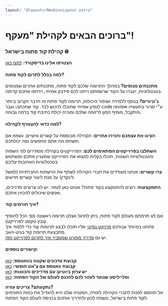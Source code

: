 ```yaml
---
layout: "@layouts/NewbiesLayout.astro"
---
```


# ברוכים הבאים לקהילת "מעקף"!
### קהילת קוד פתוח בישראל 🌐

**הצטרפו אלינו בדיסקורד:** <a target= "_blank" href="https://discord.gg/WxqmcKfD5R">לחצו כאן</a>  

#### למה בכלל לתרום לקוד פתוח?

**מתכנתים מנוסים?** במהלך התרומה שלכם לקוד פתוח, מתכנתים אחרים שמנוסים בטכנולוגיות, יעברו על הקוד שרשמתם וייתנו לכם פידבק אמיתי, וידחפו אתכם קדימה.

**ג'וניורים?** בנוסף ללמידה ושיפור היכולות, תרומה לקוד פתוח זה הדבר הקרוב ביותר לנסיון אמיתי שתוכלו לרכוש לבד. קוד שתכתבו ועבר code review ע״י סניור בתעשיה והתקבל, מוסיף המון לרזומה שלכם ומוכיח יכולת כתיבת קוד ברמה גבוהה.

#### למה כדאי להצטרף לקהילה?

**הציגו את עצמכם והכירו אחרים:** הקהילה מבוססת על קשרים אישיים. נשמח אם תשתפו מה אתם מחפשים ומה יכולתכם.

**השתלבו בפרוייקטים המתאימים לכם:** הפרוייקטים בקהילה מסודרים לפי השפות והטכנולוגיות השונות, תוכלו בקלות למצוא את הפרוייקט שמעניין אתכם ומשתמש בטכנולוגיות האהובות עליכם

**צרו קשרים:** אנחנו מעודדים את חברי הקהילה לשתף את הרשתות החברתיות (למשל לינקדין) על מנת ליצור קשרים חדשים.

**התמקצעות:** רוצים להתמקצע בקוד פתוח? אנחנו כאן לעזור. יש לנו ערוצים מדריכים, ואנשים שיכולים להכווין אתכם.

#### איך תורמים קוד?

אם לא תרמתם מעולם לקוד פתוח, ניתן לתרגל אצלנו תרומה ראשונה (סך הכל להוסיף קובץ טקסט לפרוייקט).  
פתחנו במיוחד עבורכם <a target="_blank" href="https://github.com/UrielOfir/os-practice">פרויקט נסיוני</a> אליו תוכלו לבצע תרומות קוד כדי ללמוד איך מתבצעת תרומת קוד בגיט-האב.  
יש גם <a target="_blank" href="https://github.com/UrielOfir/os-practice">מדריך מפורט שמסביר איך לתרום לפרוייקט הזה</a>.

#### קישורים נוספים:
**קבוצת עדכונים שקטה בוואטספ:** <a target= "_blank" href="https://chat.whatsapp.com/CCFkZwKn3oD8kJoRLms7ts">כאן</a>  
**קבוצת וואטספ עם צ'אט חופשי:** <a target= "_blank" href="https://chat.whatsapp.com/E5a59DtSaHNBwnczxVW1FY">כאן</a>  
**יש ערוץ ביוטיוב עם מדריכים והכוונות:** <a target= "_blank" href="https://www.youtube.com/@maakaf-os">כאן</a>  
**ופלייליסט שנועד לעזור לכם להכנס לעולם של הקוד הפתוח:**  <a target= "_blank" href="https://youtube.com/playlist?list=PLFP8kbJw2mot-6WSKS3_4Fmmx-30w6-tj">כאן</a>      
    
    
**נתקעתם? צריכים עזרה?**  
אל תהססו לפנות לחברי הקהילה לעזרה, המטרה שלנו היא להגדיל את כמות התורמים לקוד פתוח בישראל, ונשמח לכוון ולהדריך אותכם בכניסה לעולם הקוד הפתוח.
